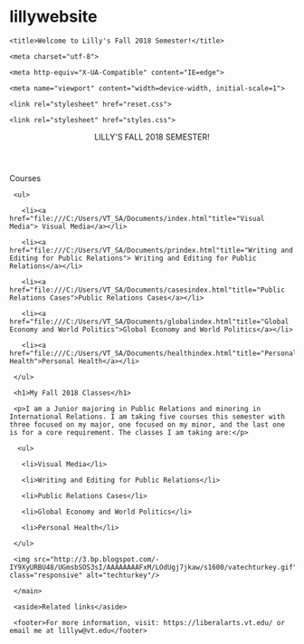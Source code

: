 # lillywebsite
<!DOCTYPE html>

<html>

  <head>

    <title>Welcome to Lilly's Fall 2018 Semester!</title>

    <meta charset="utf-8">

    <meta http-equiv="X-UA-Compatible" content="IE=edge">

    <meta name="viewport" content="width=device-width, initial-scale=1">

    <link rel="stylesheet" href="reset.css">

    <link rel="stylesheet" href="styles.css">

  </head>

  <body class="container">

   <header>LILLY'S FALL 2018 SEMESTER!</header>

   <nav>Courses



     <ul>

       <li><a href="file:///C:/Users/VT_SA/Documents/index.html"title="Visual Media"> Visual Media</a></li>

       <li><a href="file:///C:/Users/VT_SA/Documents/prindex.html"title="Writing and Editing for Public Relations"> Writing and Editing for Public Relations</a></li>

       <li><a href="file:///C:/Users/VT_SA/Documents/casesindex.html"title="Public Relations Cases">Public Relations Cases</a></li>

       <li><a href="file:///C:/Users/VT_SA/Documents/globalindex.html"title="Global Economy and World Politics">Global Economy and World Politics</a></li>

       <li><a href="file:///C:/Users/VT_SA/Documents/healthindex.html"title="Personal Health">Personal Health</a></li>

     </ul>

   </nav>

   <main>

     <h1>My Fall 2018 Classes</h1>

     <p>I am a Junior majoring in Public Relations and minoring in International Relations. I am taking five courses this semester with three focused on my major, one focused on my minor, and the last one is for a core requirement. The classes I am taking are:</p>

      <ul>

       <li>Visual Media</li>

       <li>Writing and Editing for Public Relations</li>

       <li>Public Relations Cases</li>

       <li>Global Economy and World Politics</li>

       <li>Personal Health</li>

     </ul>

     <img src="http://3.bp.blogspot.com/-IY9XyURBU48/UGmsbSOS3sI/AAAAAAAAFxM/LOdUgj7jkaw/s1600/vatechturkey.gif" class="responsive" alt="techturkey"/>

     </main>

     <aside>Related links</aside>

     <footer>For more information, visit: https://liberalarts.vt.edu/ or email me at lillyw@vt.edu</footer>

  </body>



</html>
